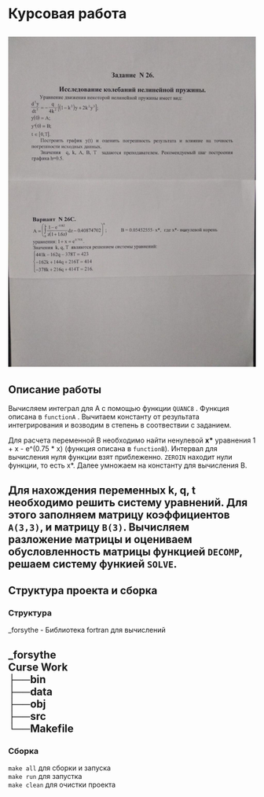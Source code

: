 # Курсовая работа 
![Исследование колебаний](https://github.com/NikRusanov/compMath/blob/master/CurseWork/tasks.jpg)
---
## Описание работы 

Вычисляем интеграл для A с помощью функции `QUANC8` . Функция  описана в `functionA` . 
Вычитаем константу от результата интегрирования и возводим в степень в соотвествии с заданием.

Для расчета переменной B необходимо найти ненулевой **x\*** уравнения 1 + x - e^(0.75 * x) (функция описана в `functionB`).
Интервал для вычисления нуля  функции взят приблеженно. `ZEROIN` находит нули функции,
то есть x\*. Далее умножаем на константу для вычисления B.

Для нахождения переменных **k**, **q**, **t** необходимо решить систему уравнений. Для этого заполняем  матрицу коэффициентов `A(3,3)`, и матрицу `B(3)`.
Вычисляем разложение матрицы и оцениваем обусловленность матрицы функцией `DECOMP`, решаем систему функией `SOLVE`. 
---
## Структура проекта и сборка 
### Структура  

\_forsythe - Библиотека fortran для вычислений  

\_forsythe  
Curse Work  
├──bin   
├──data  
├──obj   
├──src  
└──Makefile 
---

### Сборка
`make all` для сборки и запуска  
`make run` для запустка  
`make clean` для очистки проекта   
